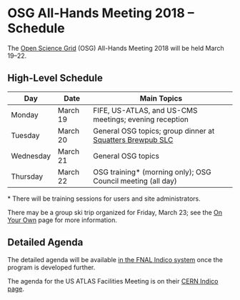 # OSG All-Hands Meeting 2018 &ndash; Schedule

The [Open Science Grid](https://www.opensciencegrid.org) (OSG) All-Hands Meeting 2018 will be held March 19&ndash;22.

## High-Level Schedule

Day       | Date     | Main Topics
--------- | -------- | ----------------------------------------------------------
Monday    | March 19 | FIFE, US-ATLAS, and US-CMS meetings; evening reception
Tuesday   | March 20 | General OSG topics; group dinner at [Squatters Brewpub SLC](https://www.squatters.com/salt-lake-city/location.aspx)
Wednesday | March 21 | General OSG topics
Thursday  | March 22 | OSG training* (morning only); OSG Council meeting (all day)

\* There will be training sessions for users and site administrators.

There may be a group ski trip organized for Friday, March 23; see the [On Your Own](on-your-own.md) page for more
information.

## Detailed Agenda

The detailed agenda will be available [in the FNAL Indico system](https://indico.fnal.gov/event/15344/) once the program
is developed further.

The agenda for the US ATLAS Facilities Meeting is on their [CERN Indico page](https://indico.cern.ch/event/697806/).
